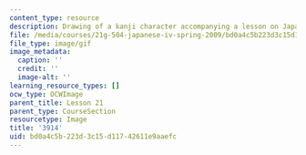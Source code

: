 ```yaml
---
content_type: resource
description: Drawing of a kanji character accompanying a lesson on Japanese.
file: /media/courses/21g-504-japanese-iv-spring-2009/bd0a4c5b223d3c15d11742611e9aaefc_3914.gif
file_type: image/gif
image_metadata:
  caption: ''
  credit: ''
  image-alt: ''
learning_resource_types: []
ocw_type: OCWImage
parent_title: Lesson 21
parent_type: CourseSection
resourcetype: Image
title: '3914'
uid: bd0a4c5b-223d-3c15-d117-42611e9aaefc
---
```

